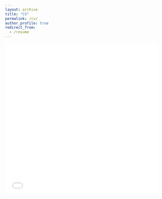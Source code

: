 ```yaml
---
layout: archive
title: "CV"
permalink: /cv/
author_profile: true
redirect_from:
  - /resume
---
```


<iframe src="/files/pdf/Alejandro_Alvarado_CV_2023.pdf" width="100%" height="500" frameborder="no" border="0" marginwidth="0" marginheight="0"></iframe>

